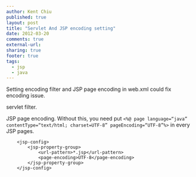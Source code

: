 ```yaml
---
author: Kent Chiu
published: true
layout: post
title: "Servlet And JSP encoding setting"
date: 2012-03-20
comments: true
external-url:
sharing: true
footer: true
tags:
  - jsp
  - java
---
```






Setting encoding filter and JSP page encoding in web.xml could fix
encoding issue.

servlet filter.

JSP page encoding. Without this, you need put
`<%@ page language=“java” contentType=“text/html; charset=UTF-8” pageEncoding=“UTF-8”%>`
in every JSP pages.



```
    <jsp-config>
        <jsp-property-group>
            <url-pattern>*.jsp</url-pattern>
            <page-encoding>UTF-8</page-encoding>
        </jsp-property-group>
    </jsp-config>

```


